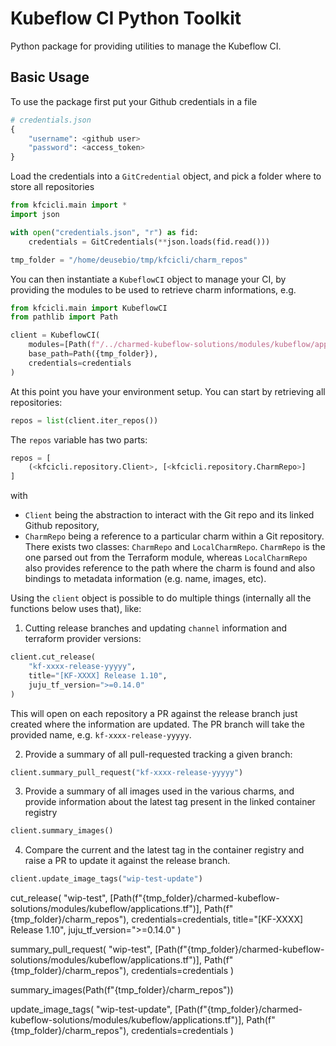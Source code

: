 # Kubeflow CI Python Toolkit

Python package for providing utilities to manage the Kubeflow CI. 

## Basic Usage

To use the package first put your Github credentials in a file

```python
# credentials.json
{
    "username": <github user>
    "password": <access_token>
}
```

Load the credentials into a `GitCredential` object, and pick a folder where to store all repositories

```python
from kfcicli.main import *
import json

with open("credentials.json", "r") as fid:
    credentials = GitCredentials(**json.loads(fid.read()))

tmp_folder = "/home/deusebio/tmp/kfcicli/charm_repos"
```

You can then instantiate a `KubeflowCI` object to manage your CI, by providing the modules to be used to retrieve charm informations, e.g. 

```python
from kfcicli.main import KubeflowCI
from pathlib import Path

client = KubeflowCI(
    modules=[Path(f"/../charmed-kubeflow-solutions/modules/kubeflow/applications.tf")],
    base_path=Path({tmp_folder}),
    credentials=credentials
)
```

At this point you have your environment setup. You can start by retrieving all repositories:

```python
repos = list(client.iter_repos())
```

The `repos` variable has two parts:

```python
repos = [
    (<kfcicli.repository.Client>, [<kfcicli.repository.CharmRepo>]
]
```

with 
* `Client` being the abstraction to interact with the Git repo and its linked Github repository, 
* `CharmRepo` being a reference to a particular charm within a Git repository. There exists two classes: `CharmRepo` and `LocalCharmRepo`. `CharmRepo` is the one parsed out from the Terraform module, whereas `LocalCharmRepo` also provides reference to the path where the charm is found and also bindings to metadata information (e.g. name, images, etc).


Using the `client` object is possible to do multiple things (internally all the functions below uses that), like:

1. Cutting release branches and updating `channel` information and terraform provider versions:
```python
client.cut_release(
    "kf-xxxx-release-yyyyy",
    title="[KF-XXXX] Release 1.10",
    juju_tf_version=">=0.14.0"
)
```
This will open on each repository a PR against the release branch just created where the information are updated. The PR branch will take the provided name, e.g. `kf-xxxx-release-yyyyy`.

2. Provide a summary of all pull-requested tracking a given branch:
```python
client.summary_pull_request("kf-xxxx-release-yyyyy")
```

3. Provide a summary of all images used in the various charms, and provide information about the latest tag present in the linked container registry
```python
client.summary_images()
```

4. Compare the current and the latest tag in the container registry and raise a PR to update it against the release branch. 
```python
client.update_image_tags("wip-test-update")
```






cut_release(
    "wip-test",
    [Path(f"{tmp_folder}/charmed-kubeflow-solutions/modules/kubeflow/applications.tf")],
    Path(f"{tmp_folder}/charm_repos"),
    credentials=credentials,
    title="[KF-XXXX] Release 1.10",
    juju_tf_version=">=0.14.0"
)

summary_pull_request(
    "wip-test",
    [Path(f"{tmp_folder}/charmed-kubeflow-solutions/modules/kubeflow/applications.tf")],
    Path(f"{tmp_folder}/charm_repos"),
    credentials=credentials
)

summary_images(Path(f"{tmp_folder}/charm_repos"))

update_image_tags(
   "wip-test-update",
    [Path(f"{tmp_folder}/charmed-kubeflow-solutions/modules/kubeflow/applications.tf")],
    Path(f"{tmp_folder}/charm_repos"),
    credentials=credentials
)
